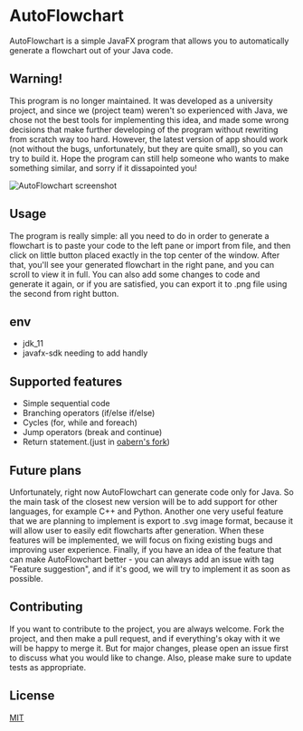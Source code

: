 # AutoFlowchart

AutoFlowchart is a simple JavaFX program that allows you to automatically generate a flowchart out of your Java code.

## **Warning!**

This program is no longer maintained. It was developed as a university project, and since we (project team) weren't so experienced with Java, we chose not the best tools for implementing this idea, and made some wrong decisions that make further developing of the program without rewriting from scratch way too hard. However, the latest version of app should work (not without the bugs, unfortunately, but they are quite small), so you can try to build it. Hope the program can still help someone who wants to make something similar, and sorry if it dissapointed you! 

![AutoFlowchart screenshot](screenshot.png)

## Usage
The program is really simple: all you need to do in order to generate a flowchart is to paste your code to the left pane or import from file, and then click on little button placed exactly in the top center of the window. After that, you'll see your generated flowchart in the right pane, and you can scroll to view it in full. You can also add some changes to code and generate it again, or if you are satisfied, you can export it to .png file using the second from right button.

## env
- jdk_11
- javafx-sdk needing to add handly

## Supported features
* Simple sequential code
* Branching operators (if/else if/else)
* Cycles (for, while and foreach)
* Jump operators (break and continue)
* Return statement.(just in [oabern's fork]())

## Future plans
Unfortunately, right now AutoFlowchart can generate code only for Java. So the main task of the closest new version will be to add support for other languages, for example C++ and Python. Another one very useful feature that we are planning to implement is export to .svg image format, because it will allow user to easily edit flowcharts after generation. When these features will be implemented, we will focus on fixing existing bugs and improving user experience. Finally, if you have an idea of the feature that can make AutoFlowchart better - you can always add an issue with tag "Feature suggestion", and if it's good, we will try to implement it as soon as possible.

## Contributing
If you want to contribute to the project, you are always welcome. Fork the project, and then make a pull request, and if everything's okay with it we will be happy to merge it. But for major changes, please open an issue first to discuss what you would like to change. Also, please make sure to update tests as appropriate.

## License
[MIT](LICENSE.md)
